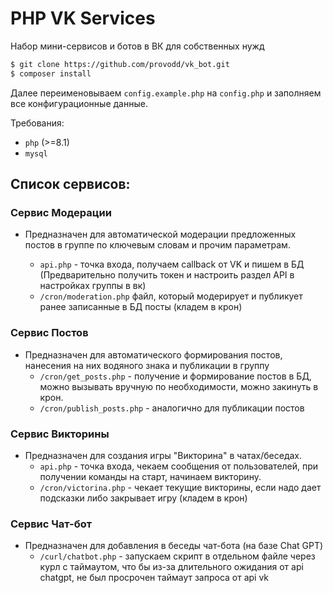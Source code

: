 # PHP VK Services

Набор мини-сервисов и ботов в ВК для собственных нужд

```bash
$ git clone https://github.com/provodd/vk_bot.git
$ composer install
```
Далее переименовываем `config.example.php` на `config.php` и заполняем
все конфигурационные данные.

Требования:

- `php` (>=8.1)
- `mysql`

## Список сервисов:
### Сервис Модерации
- Предназначен для автоматической модерации предложенных постов в группе 
  по ключевым словам и прочим параметрам. 

    - `api.php` - точка входа, получаем callback от VK и пишем в БД
       (Предварительно получить токен и настроить раздел API 
      в настройках группы в вк)
    - `/cron/moderation.php` файл, который модерирует
      и публикует ранее записанные в БД посты (кладем в крон)
    
### Сервис Постов
- Предназначен для автоматического формирования постов,
  нанесения на них водяного знака и публикации в группу
    - `/cron/get_posts.php` - получение и формирование постов в БД,
      можно вызывать вручную по необходимости, можно закинуть в крон.
    - `/cron/publish_posts.php` - аналогично для публикации постов
      
### Сервис Викторины
- Предназначен для создания игры "Викторина" в чатах/беседах.
    - `api.php` - точка входа, чекаем сообщения от пользователей, 
      при получении команды на старт, начинаем викторину.
    - `/cron/victorina.php` - чекает текущие викторины, если надо дает 
      подсказки либо закрывает игру (кладем в крон)

### Сервис Чат-бот
- Предназначен для добавления в беседы чат-бота (на базе Chat GPT)
    - `/curl/chatbot.php` - запускаем скрипт в отдельном файле через курл с таймаутом,
    что бы из-за длительного ожидания от api chatgpt, не был просрочен таймаут запроса от api vk